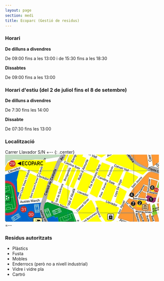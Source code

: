 ```yaml
---
layout: page
section: medi
title: Ecoparc (Gestió de residus)
---
```

### Horari
**De dilluns a divendres**

De 09:00 fins a les 13:00 i de 15:30 fins a les 18:30

**Dissabtes**

De 09:00 fins a les 13:00

### Horari d'estiu (del 2 de juliol fins el 8 de setembre)
**De dilluns a divendres**

De 7:30 fins les 14:00

**Dissabte**

De 07:30 fins les 13:00

### Localització
Carrer Llavador S/N
+-- {: .center}
![Localització Ecoparc](/images/medi/ecoparc.jpg)
=--

### Residus autoritzats
* Plàstics
* Fusta
* Mobles
* Enderrocs (però no a nivell industrial)
* Vidre i vidre pla
* Cartró